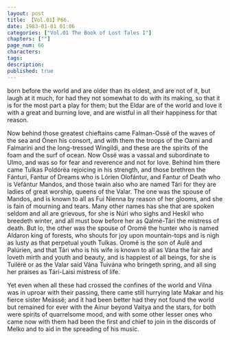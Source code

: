 ```yaml
---
layout: post
title: 【Vol.01】P66.
date: 1983-01-01 01:06
categories: ["Vol.01 The Book of Lost Tales I"]
chapters: [""]
page_num: 66
characters: 
tags: 
description: 
published: true
---
```


<p style="text-indent: 0;">
born before the world and are older than its oldest, and are not of it, but laugh at it much, for had they not somewhat to do with its making, so that it is for the most part a play for them; but the Eldar are of the world and love it with a great and burning love, and are wistful in all their happiness for that reason.
</p>

Now behind those greatest chieftains came Falman-Ossë of the waves of the sea and Ónen his consort, and with them the troops of the Oarni and Falmaríni and the long-tressed Wingildi, and these are the spirits of the foam and the surf of ocean. Now Ossë was a vassal and subordinate to Ulmo, and was so for fear and reverence and not for love. Behind him there came Tulkas Poldórëa rejoicing in his strength, and those brethren the Fánturi, Fantur of Dreams who is Lórien Olofántur, and Fantur of Death who is Vefántur Mandos, and those twain also who are named Tári for they are ladies of great worship, queens of the Valar. The one was the spouse of Mandos, and is known to all as Fui Nienna by reason of her glooms, and she is fain of mourning and tears. Many other names has she that are spoken seldom and all are grievous, for she is Núri who sighs and Heskil who breedeth winter, and all must bow before her as Qalmë-Tári the mistress of death. But lo, the other was the spouse of Oromë the hunter who is named Aldaron king of forests, who shouts for joy upon mountain-tops and is nigh as lusty as that perpetual youth Tulkas. Oromë is the son of Aulë and Palúrien, and that Tári who is his wife is known to all as Vána the fair and loveth mirth and youth and beauty, and is happiest of all beings, for she is Tuilérë or as the Valar said Vána Tuivána who bringeth spring, and all sing her praises as Tári-Laisi mistress of life.

Yet even when all these had crossed the confines of the world and Vilna was in uproar with their passing, there came still hurrying late Makar and his fierce sister Meássë; and it had been better had they not found the world but remained for ever with the Ainur beyond Vaitya and the stars, for both were spirits of quarrelsome mood, and with some other lesser ones who came now with them had been the first and chief to join in the discords of Melko and to aid in the spreading of his music.

